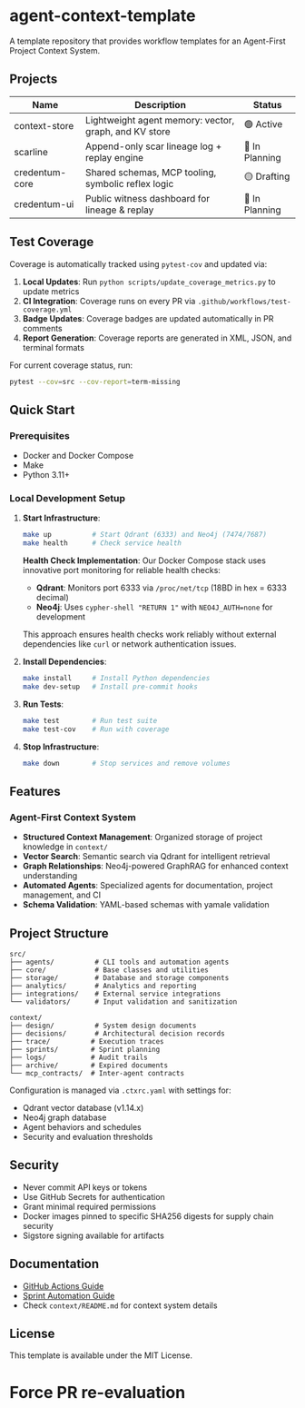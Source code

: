# agent-context-template

A template repository that provides workflow templates for an Agent-First Project Context System.

## Projects

| Name | Description | Status |
|------|-------------|--------|
| context-store | Lightweight agent memory: vector, graph, and KV store | 🟢 Active |
| scarline | Append-only scar lineage log + replay engine | 🔲 In Planning |
| credentum-core | Shared schemas, MCP tooling, symbolic reflex logic | 🟡 Drafting |
| credentum-ui | Public witness dashboard for lineage & replay | 🔲 In Planning |

## Test Coverage

Coverage is automatically tracked using `pytest-cov` and updated via:
1. **Local Updates**: Run `python scripts/update_coverage_metrics.py` to update metrics
2. **CI Integration**: Coverage runs on every PR via `.github/workflows/test-coverage.yml`
3. **Badge Updates**: Coverage badges are updated automatically in PR comments
4. **Report Generation**: Coverage reports are generated in XML, JSON, and terminal formats

For current coverage status, run:
```bash
pytest --cov=src --cov-report=term-missing
```

## Quick Start

### Prerequisites
- Docker and Docker Compose
- Make
- Python 3.11+

### Local Development Setup
1. **Start Infrastructure**:
   ```bash
   make up          # Start Qdrant (6333) and Neo4j (7474/7687)
   make health      # Check service health
   ```

   **Health Check Implementation**:
   Our Docker Compose stack uses innovative port monitoring for reliable health checks:

   - **Qdrant**: Monitors port 6333 via `/proc/net/tcp` (18BD in hex = 6333 decimal)
   - **Neo4j**: Uses `cypher-shell "RETURN 1"` with `NEO4J_AUTH=none` for development

   This approach ensures health checks work reliably without external dependencies like `curl` or network authentication issues.

2. **Install Dependencies**:
   ```bash
   make install     # Install Python dependencies
   make dev-setup   # Install pre-commit hooks
   ```

3. **Run Tests**:
   ```bash
   make test        # Run test suite
   make test-cov    # Run with coverage
   ```

4. **Stop Infrastructure**:
   ```bash
   make down        # Stop services and remove volumes
   ```

## Features

### Agent-First Context System
- **Structured Context Management**: Organized storage of project knowledge in `context/`
- **Vector Search**: Semantic search via Qdrant for intelligent retrieval
- **Graph Relationships**: Neo4j-powered GraphRAG for enhanced context understanding
- **Automated Agents**: Specialized agents for documentation, project management, and CI
- **Schema Validation**: YAML-based schemas with yamale validation

## Project Structure

```
src/
├── agents/          # CLI tools and automation agents
├── core/            # Base classes and utilities
├── storage/         # Database and storage components
├── analytics/       # Analytics and reporting
├── integrations/    # External service integrations
└── validators/      # Input validation and sanitization

context/
├── design/          # System design documents
├── decisions/       # Architectural decision records
├── trace/          # Execution traces
├── sprints/        # Sprint planning
├── logs/           # Audit trails
├── archive/        # Expired documents
└── mcp_contracts/  # Inter-agent contracts
```

Configuration is managed via `.ctxrc.yaml` with settings for:
- Qdrant vector database (v1.14.x)
- Neo4j graph database
- Agent behaviors and schedules
- Security and evaluation thresholds


## Security

- Never commit API keys or tokens
- Use GitHub Secrets for authentication
- Grant minimal required permissions
- Docker images pinned to specific SHA256 digests for supply chain security
- Sigstore signing available for artifacts

## Documentation

- [GitHub Actions Guide](https://docs.github.com/en/actions)
- [Sprint Automation Guide](docs/sprint-automation.md)
- Check `context/README.md` for context system details

## License

This template is available under the MIT License.
# Force PR re-evaluation
